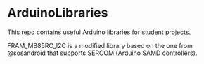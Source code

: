 # ArduinoLibraries

This repo contains useful Arduino libraries for student projects.

FRAM_MB85RC_I2C is a modified library based on the one from @sosandroid that supports SERCOM (Arduino SAMD controllers).
